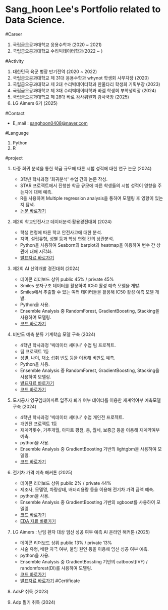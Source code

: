 # Sang_hoon Lee's Portfolio related to Data Science.

#Career
1. 국립금오공과대학교 응용수학과 (2020 ~ 2021) 
2. 국립금오공과대학교 수리빅데이터학과(2022 ~ )

#Activity
1. 대한민국 육군 병장 만기전역 (2020 ~ 2022)
2. 국립금오공과대학교 제 31대 응용수학과 whynot 학생회 사무차장 (2020)
3. 국립금오공과대학교 제 2대 수리빅데이터학과 한울타리 학생회 기획부장 (2023)
4. 국립금오공과대학교 제 3대 수리빅데이터학과 바램 학생회 부학생회장 (2024)
5. 국립금오공과대학교 제 28대 바로 감사위원회 감사국장 (2025)
6. LG Aimers 6기 (2025)

#Contact
- E_mail : sanghoon0408@naver.com

#Language
1. Python
2. R

#project
1. 다중 회귀 분석을 통한 학급 규모에 따른 시험 성적에 대한 연구 논문 (2024)
   - 3학년 학사과정 '회귀분석' 수업 간의 논문 작성.
   - STAR 프로젝트에서 진행한 학급 규모에 따른 학생들의 시험 성적이 영향을 주는지에 대해 
     예측.
   - R을 사용하여 Multiple regression analysis을 통하여 모델링 후 영향이 있는지 탐색.
   -  [논문 바로가기](https://github.com/leezeevin/Lee_Sang_Hoon/blob/main/%ED%9A%8C%EA%B7%80%EB%B6%84%EC%84%9D%20final%20%EB%85%BC%EB%AC%B8%20(%EC%88%98%EB%A6%AC%EB%B9%85%EB%8D%B0%EC%9D%B4%ED%84%B0%ED%95%99%EA%B3%BC%2020200816%20%EC%9D%B4%EC%83%81%ED%9B%88).hwp)
2. 제2회 학교안전사고 데이터분석∙활용경진대회 (2024)
   - 학생 연령에 따른 학교 안전사고에 대한 분석.
   - 지역, 설립유형, 성별 등과 학생 연령 간의 상관분석.
   - Python을 사용하여 Seaborn의 barplot과 heatmap을 이용하여 변수 간 상관에 대해 시각화.
   - [발표자료 바로가기](https://github.com/leezeevin/Lee_Sang_Hoon/blob/main/2024%20%EC%A0%9C2%ED%9A%8C%20%ED%95%99%EA%B5%90%EC%95%88%EC%A0%84%EC%82%AC%EA%B3%A0%20%EB%8D%B0%EC%9D%B4%ED%84%B0%20%EB%B6%84%EC%84%9D%20%EA%B2%BD%EC%A7%84%EB%8C%80%ED%9A%8C.pdf)
3. 제2회 AI 신약개발 경진대회 (2024)
   - 데이콘 리더보드 상위 public 45% / private 45%
   - Smiles 분자구조 데이터를 활용하여 IC50 활성 예측 모델을 개발.
   - Smiles에서 추출할 수 있는 여러 데이터들을 활용해 IC50 활성 예측 모델 개발.
   - Python을 사용.
   - Ensemble Analysis 중 RandomForest, GradientBoosting, Stacking을 사용하여 모델링.
   - [코드 바로가기](https://github.com/leezeevin/Lee_Sang_Hoon/blob/main/%EC%8B%A0%EC%95%BD%EA%B0%9C%EB%B0%9C%EC%BD%94%EB%93%9C.py)
  
5. 비만도 예측 분류 기계학습 모델 구축 (2024)
   - 4학년 학사과정 '빅데이터 세미나' 수업 팀 프로젝트.
   - 팀 프로젝트 1등 
   - 성별, 나이, 채소 섭취 빈도 등을 이용해 비만도 예측.
   - Python을 사용.
   - Ensemble Analysis 중 RandomForest, GradientBoosting, Stacking을 사용하여 모델링.
   - [발표자료 바로가기](https://github.com/leezeevin/Lee_Sang_Hoon/blob/main/Big%20Data%20Seminar%20Midterm%20Challenges%203%EC%A1%B0.pptx)
   - [코드 바로가기](https://github.com/leezeevin/Lee_Sang_Hoon/blob/main/lastfinal.py)

6. 도시공사 영구임대아파트 입주자 퇴거 여부 데이터를 이용한 재계약여부 예측모델 구축 (2024)
   - 4학년 학사과정 '빅데이터 세미나' 수업 개인전 프로젝트.
   - 개인전 프로젝트 1등
   - 재계약횟수, 거주개월, 아파트 평점, 층, 월세, 보증금 등을 이용해 재계약여부 예측.
   - python을 사용.
   - Ensemble Analysis 중 GradientBoosting 기반의 lightgbm을 사용하여 모델링.
   - [코드 바로가기](https://github.com/leezeevin/Lee_Sang_Hoon/blob/main/Big%20Data%20Seminar%20Final%20Challenges)

7. 전기차 가격 예측 해커톤 (2025)
   - 데이콘 리더보드 상위 public 2% / private 44%
   - 제조사, 모델명, 차량상태, 배터리용량 등을 이용해 전기차 가격 금액 예측.
   - python을 사용.
   - Ensemble Analysis 중 GradientBoosting 기반의 xgboost를 사용하여 모델링.
   - [코드 바로가기](https://github.com/leezeevin/Lee_Sang_Hoon/blob/main/%EC%A0%84%EA%B8%B0%EC%B0%A8%20%EA%B0%80%EA%B2%A9%20%EC%98%88%EC%B8%A1.py)
   - [EDA 자료 바로가기](https://github.com/leezeevin/Lee_Sang_Hoon/blob/main/%EC%A0%84%EA%B8%B0%EC%B0%A8%20EDA.pptx)

8. LG Aimers : 난임 환자 대상 임신 성공 여부 예측 AI 온라인 해커톤 (2025)
   - 데이콘 리더보드 상위 public 13% / private 13%
   - 시술 유형, 배란 자극 여부, 불임 원인 등을 이용해 임신 성공 여부 예측.
   - python을 사용.
   - Ensemble Analysis 중 GradientBossting 기반의 catboost(IVF) / randomforest(DI)를 사용하여 모델링.
   - [코드 바로가기](https://github.com/leezeevin/Lee_Sang_Hoon/blob/main/LG%20Amiers%20%EB%82%9C%EC%9E%84%20%EA%B4%80%EB%A0%A8%20%EC%BD%94%EB%93%9C.py)
   - [발표자료 바로가기](https://github.com/leezeevin/Lee_Sang_Hoon/blob/main/lgamiers.pptx)
#Certificate
1. AdsP 취득 (2023)
2. Adp 필기 취득 (2024)


